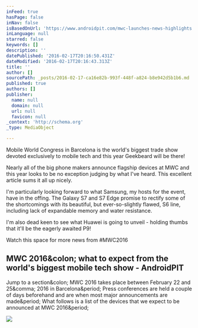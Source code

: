 ```yaml
---
inFeed: true
hasPage: false
inNav: false
isBasedOnUrl: 'https://www.androidpit.com/mwc-launches-news-highlights'
inLanguage: null
starred: false
keywords: []
description: ''
datePublished: '2016-02-17T20:16:50.431Z'
dateModified: '2016-02-17T20:16:43.313Z'
title: ''
author: []
sourcePath: _posts/2016-02-17-ca16e82b-993f-448f-a824-b8e942d5b1b6.md
published: true
authors: []
publisher:
  name: null
  domain: null
  url: null
  favicon: null
_context: 'http://schema.org'
_type: MediaObject

---
```

Mobile World Congress in Barcelona is the world's biggest trade show devoted exclusively to mobile tech and this year Geekbeard will be there!

Nearly all of the big phone makers announce flagship devices at MWC and this year looks to be no exception judging by what I've heard. This  excellent article sums it all up nicely.

I'm particularly looking forward to what Samsung, my hosts for the event, have in the offing. The Galaxy S7 and S7 Edge promise to rectify some of the shortcomings with its beautiful, but ever-so-slightly flawed, S6 line, including lack of expandable memory and water resistance.

I'm also dead keen to see what Huawei is going to unveil - holding thumbs that it'll be the eagerly awaited P9!

Watch this space for more news from \#MWC2016

<article style=""><h1>MWC 2016&amp;colon; what to expect from the world's biggest mobile tech show - AndroidPIT</h1><p>Jump to a section&amp;colon; MWC 2016 takes place between February 22 and 25&amp;comma; 2016 in Barcelona&amp;period; Press conferences are held a couple of days beforehand and are when most major announcements are made&amp;period; What follows is a list of the devices that we expect to be announced at MWC 2016&amp;period;</p><img src="https://fs01.androidpit.info/userfiles/4774964/image/Q2-2015/AndroidPIT-MWC-2016-teaser.jpg" /></article>